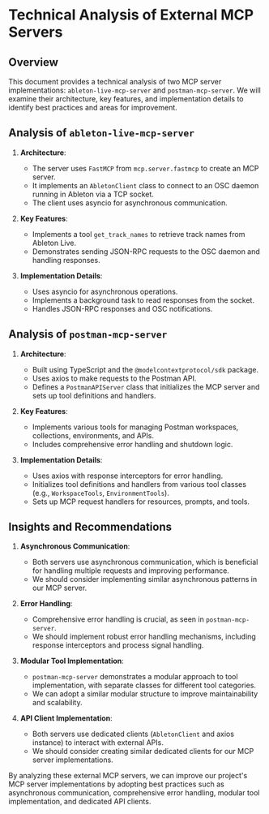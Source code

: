 # Technical Analysis of External MCP Servers

## Overview
This document provides a technical analysis of two MCP server implementations: `ableton-live-mcp-server` and `postman-mcp-server`. We will examine their architecture, key features, and implementation details to identify best practices and areas for improvement.

## Analysis of `ableton-live-mcp-server`
1. **Architecture**:
   - The server uses `FastMCP` from `mcp.server.fastmcp` to create an MCP server.
   - It implements an `AbletonClient` class to connect to an OSC daemon running in Ableton via a TCP socket.
   - The client uses asyncio for asynchronous communication.

2. **Key Features**:
   - Implements a tool `get_track_names` to retrieve track names from Ableton Live.
   - Demonstrates sending JSON-RPC requests to the OSC daemon and handling responses.

3. **Implementation Details**:
   - Uses asyncio for asynchronous operations.
   - Implements a background task to read responses from the socket.
   - Handles JSON-RPC responses and OSC notifications.

## Analysis of `postman-mcp-server`
1. **Architecture**:
   - Built using TypeScript and the `@modelcontextprotocol/sdk` package.
   - Uses axios to make requests to the Postman API.
   - Defines a `PostmanAPIServer` class that initializes the MCP server and sets up tool definitions and handlers.

2. **Key Features**:
   - Implements various tools for managing Postman workspaces, collections, environments, and APIs.
   - Includes comprehensive error handling and shutdown logic.

3. **Implementation Details**:
   - Uses axios with response interceptors for error handling.
   - Initializes tool definitions and handlers from various tool classes (e.g., `WorkspaceTools`, `EnvironmentTools`).
   - Sets up MCP request handlers for resources, prompts, and tools.

## Insights and Recommendations
1. **Asynchronous Communication**:
   - Both servers use asynchronous communication, which is beneficial for handling multiple requests and improving performance.
   - We should consider implementing similar asynchronous patterns in our MCP server.

2. **Error Handling**:
   - Comprehensive error handling is crucial, as seen in `postman-mcp-server`.
   - We should implement robust error handling mechanisms, including response interceptors and process signal handling.

3. **Modular Tool Implementation**:
   - `postman-mcp-server` demonstrates a modular approach to tool implementation, with separate classes for different tool categories.
   - We can adopt a similar modular structure to improve maintainability and scalability.

4. **API Client Implementation**:
   - Both servers use dedicated clients (`AbletonClient` and axios instance) to interact with external APIs.
   - We should consider creating similar dedicated clients for our MCP server implementations.

By analyzing these external MCP servers, we can improve our project's MCP server implementations by adopting best practices such as asynchronous communication, comprehensive error handling, modular tool implementation, and dedicated API clients.